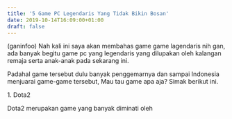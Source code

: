 ```yaml
---
title: '5 Game PC Legendaris Yang Tidak Bikin Bosan'
date: 2019-10-14T16:09:00+01:00
draft: false
---
```


  
  
  
(ganinfoo) Nah kali ini saya akan membahas game game lagendaris nih gan, ada banyak begitu game pc yang legendaris yang dilupakan oleh kalangan remaja serta anak-anak pada sekarang ini.  
  
Padahal game tersebut dulu banyak penggemarnya dan sampai Indonesia menjuarai game-game tersebut, Mau tau game apa aja? Simak berikut ini.  
  
  
  
  
  
  
1\. Dota2  
  
Dota2 merupakan game yang banyak diminati oleh